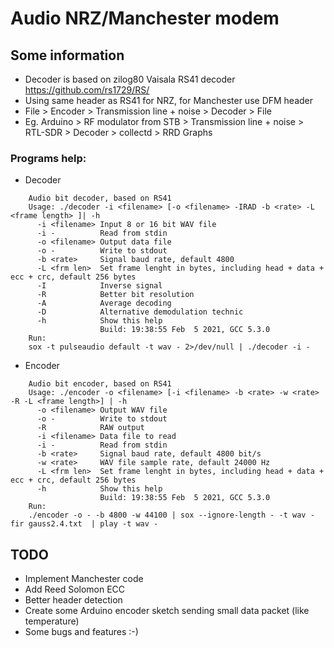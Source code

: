 # Audio NRZ/Manchester modem

## Some information
* Decoder is based on zilog80 Vaisala RS41 decoder https://github.com/rs1729/RS/
* Using same header as RS41 for NRZ, for Manchester use DFM header
* File > Encoder > Transmission line + noise > Decoder > File
* Eg. Arduino > RF modulator from STB > Transmission line + noise > RTL-SDR > Decoder > collectd > RRD Graphs

### Programs help:
* Decoder
```
	Audio bit decoder, based on RS41
	Usage: ./decoder -i <filename> [-o <filename> -IRAD -b <rate> -L <frame length> ]| -h
	  -i <filename> Input 8 or 16 bit WAV file
	  -i -          Read from stdin
	  -o <filename> Output data file
	  -o -          Write to stdout
	  -b <rate>     Signal baud rate, default 4800
	  -L <frm len>  Set frame lenght in bytes, including head + data + ecc + crc, default 256 bytes
	  -I            Inverse signal
	  -R            Better bit resolution
	  -A            Average decoding
	  -D            Alternative demodulation technic
	  -h            Show this help
	                Build: 19:38:55 Feb  5 2021, GCC 5.3.0
	Run:
	sox -t pulseaudio default -t wav - 2>/dev/null | ./decoder -i -
```
	
* Encoder
```
	Audio bit encoder, based on RS41
	Usage: ./encoder -o <filename> [-i <filename> -b <rate> -w <rate> -R -L <frame length>] | -h
	  -o <filename> Output WAV file
	  -o -          Write to stdout
	  -R            RAW output
	  -i <filename> Data file to read
	  -i -          Read from stdin
	  -b <rate>     Signal baud rate, default 4800 bit/s
	  -w <rate>     WAV file sample rate, default 24000 Hz
	  -L <frm len>  Set frame lenght in bytes, including head + data + ecc + crc, default 256 bytes
	  -h            Show this help
	                Build: 19:38:55 Feb  5 2021, GCC 5.3.0
	Run:
	./encoder -o - -b 4800 -w 44100 | sox --ignore-length - -t wav - fir gauss2.4.txt  | play -t wav -
```	

## TODO
* Implement Manchester code
* Add Reed Solomon ECC
* Better header detection
* Create some Arduino encoder sketch sending small data packet (like temperature)
* Some bugs and features :-)
